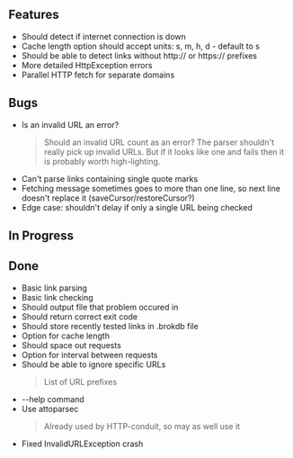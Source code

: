 ## Features

- Should detect if internet connection is down
- Cache length option should accept units: s, m, h, d - default to s
- Should be able to detect links without http:// or https:// prefixes
- More detailed HttpException errors
- Parallel HTTP fetch for separate domains

## Bugs

- Is an invalid URL an error?
    > Should an invalid URL count as an error? The parser shouldn't really pick up invalid URLs. But if it looks like one and fails then it is probably worth high-lighting.
- Can't parse links containing single quote marks
- Fetching message sometimes goes to more than one line, so next line doesn't replace it (saveCursor/restoreCursor?)
- Edge case: shouldn't delay if only a single URL being checked

## In Progress


## Done

- Basic link parsing
- Basic link checking
- Should output file that problem occured in
- Should return correct exit code
- Should store recently tested links in .brokdb file
- Option for cache length
- Should space out requests
- Option for interval between requests
- Should be able to ignore specific URLs
    > List of URL prefixes
- --help command
- Use attoparsec
    > Already used by HTTP-conduit, so may as well use it
- Fixed InvalidURLException crash
